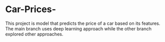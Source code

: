 # Car-Prices-
This project is  model that predicts the price of a car based on its features. The main branch uses deep learning approach while the other branch explored other approaches. 
